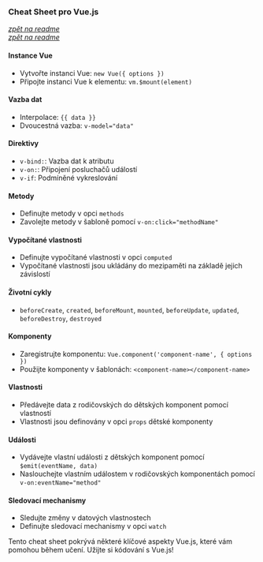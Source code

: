 ### Cheat Sheet pro Vue.js
[*zpět na readme*](https://github.com/Sudip2708/learning-VUE-with-the-help-of-AI#1-krok---sezn%C3%A1men%C3%AD-se-s-vue)   
[*zpět na readme*](https://github.com/Sudip2708/learning-VUE-with-the-help-of-AI?tab=readme-ov-file#1-krok---sezn%C3%A1men%C3%AD-se-s-vue)

#### Instance Vue
- Vytvořte instanci Vue: `new Vue({ options })`
- Připojte instanci Vue k elementu: `vm.$mount(element)`

#### Vazba dat
- Interpolace: `{{ data }}`
- Dvoucestná vazba: `v-model="data"`

#### Direktivy
- `v-bind:`: Vazba dat k atributu
- `v-on:`: Připojení posluchačů událostí
- `v-if`: Podmíněné vykreslování

#### Metody
- Definujte metody v opci `methods`
- Zavolejte metody v šabloně pomocí `v-on:click="methodName"`

#### Vypočítané vlastnosti
- Definujte vypočítané vlastnosti v opci `computed`
- Vypočítané vlastnosti jsou ukládány do mezipaměti na základě jejich závislostí

#### Životní cykly
- `beforeCreate`, `created`, `beforeMount`, `mounted`, `beforeUpdate`, `updated`, `beforeDestroy`, `destroyed`

#### Komponenty
- Zaregistrujte komponentu: `Vue.component('component-name', { options })`
- Použijte komponenty v šablonách: `<component-name></component-name>`

#### Vlastnosti
- Předávejte data z rodičovských do dětských komponent pomocí vlastností
- Vlastnosti jsou definovány v opci `props` dětské komponenty

#### Události
- Vydávejte vlastní události z dětských komponent pomocí `$emit(eventName, data)`
- Naslouchejte vlastním událostem v rodičovských komponentách pomocí `v-on:eventName="method"`

#### Sledovací mechanismy
- Sledujte změny v datových vlastnostech
- Definujte sledovací mechanismy v opci `watch`

Tento cheat sheet pokrývá některé klíčové aspekty Vue.js, které vám pomohou během učení. Užijte si kódování s Vue.js! 
